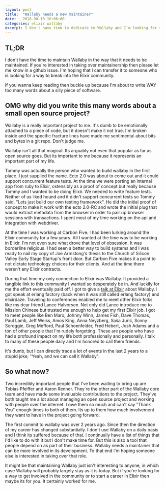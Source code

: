 ```yaml
---
layout: post
title:  "Wallaby needs a new maintainer"
date:   2018-08-10 10:06:00
categories: elixir wallaby
excerpt: I don't have time to dedicate to Wallaby and I'm looking for someone to take over as the maintainer.
---
```


## TL;DR

I don't have the time to maintain Wallaby in the way that it needs to be
maintained. If you're interested in taking over maintainership then please
let me know in a github issue. I'm hoping that I can transfer it to
someone who is looking for a way to break into the Elixir community.

If you wanna keep reading then buckle up because I'm about to write WAY
too many words about a silly piece of software.

## OMG why did you write this many words about a small open source project?

Wallaby is a really important project to me. It's dumb to be emotionally
attached to a piece of code, but it doesn't make it not true. I'm broken
inside and the specific fracture lines have made me sentimental about
bits and bytes in a git repo. Don't judge me.

Wallaby isn't all that magical. Its arguably not even that popular
as far as open source goes. But its important to me because it represents
an important part of my life.

Tommy was actually the person who wanted to build wallaby in the first
place. I just supplied the name. Ecto 2.0 was about to come out and it
could support concurrent feature tests. At the time we were porting an
internal app from ruby to Elixir, ostensibly as a proof of concept but
really because Tommy and I wanted to be doing Elixir. We needed to write
feature tests. Neither of us liked hound and it didn't support concurrent
tests so Tommy said, "Lets just build our own testing framework". He did
the initial proof of concept to make it work with the ecto 2.0-RC and
wrote the initial plug that would extract metadata from the browser in
order to pair up browser sessions with transactions. I spent most of my
time working on the api and integration with webdriver.

At the time I was working at Carbon Five. I had been lurking around the
Elixir community for a few years. All I wanted at the time was to be
working in Elixir. I'm not even sure what drove that level of obsession.
It was borderline religious. I had seen a better way to build systems and
I was ready to nail my copy of Joe Armstong's thesis to the Church of
Silicon Valley Early Stage Startup's front door. But Carbon Five makes it
a point to not dictate technology choices for their clients. And at the
time there weren't any Elixir contracts.

During that time my only connection to Elixir was Wallaby. It provided
a tangible link to this community I wanted so desperately be in. And
luckily for me the effort eventually paid off. I got to give a [talk at
Elixir](https://www.youtube.com/watch?v=TjOXbDJ-yw8) about Wallaby. I got
speak at erlang factory (back when it was still called erlang factory) and
elixirdaze. Traveling to conferences enabled me to meet other Elixir folks
like my dear friend Lance Halvorsen. Not only did Lance introduce me to
Mission Chinese but trusted me enough to help get my first Elixir job.
I got to meet people like Ben Marx, Johnny Winn, James Fish, Dave Thomas,
Paul Lamb, Jeff Weiss, Amos King, Anna Neyzberg, Saša Jurić, Sonny
Scroggin, Greg Mefford, Paul Schoenfelder, Fred Hebert, Josh Adams and
a ton of other people that I'm rudely forgetting. These are people who
have had a profound impact on my life both professionally and personally.
I talk to many of these people daily and I'm honored to call them friends.

It's dumb, but I can directly trace a lot of events in the last 2 years to
a stupid joke; "Yeah, and we can call it Wallaby".

## So what now?

Two incredibly important people that I've been waiting to bring up are
Tobias Pfeiffer and Aaron Renner. They're the other part of the Wallaby
core team and have made some invaluable contributions to the project.
They've both taught me a lot about managing an open source project and
working with people over the internet. I owe them so much and can't say
"Thank You" enough times to both of them. Its up to them how much
involvement they want to have in the project going forward.

The first commit to wallaby was over 2 years ago. Since then the direction
of my career has changed substantially. I don't use Wallaby on a daily
basis and I think its suffered because of that. I continually have a list
of things that I'd like to do with it but I don't make time for. But this
is also a tool that people depend on as part of their business. Wallaby
needs a maintainer that can be more involved in its development. To that
end I'm hoping someone else is interested in taking over that role.

It might be that maintaining Wallaby just isn't interesting to anyone, in
which case Wallaby will probably largely stay as it is today. But if
you're looking for a way to get involved in the community or to start
a career in Elixir then maybe its for you. It certainly worked for me.
